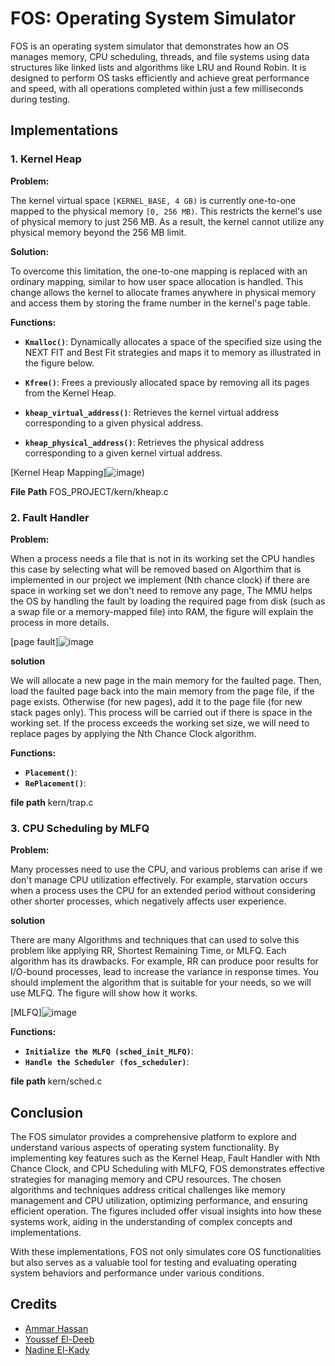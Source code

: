 # FOS: Operating System Simulator

FOS is an operating system simulator that demonstrates how an OS manages memory, CPU scheduling, threads, and file systems using data structures like linked lists and algorithms like LRU and Round Robin. It is designed to perform OS tasks efficiently and achieve great performance and speed, with all operations completed within just a few milliseconds during testing.

## Implementations

### 1. Kernel Heap

**Problem:**

The kernel virtual space `[KERNEL_BASE, 4 GB)` is currently one-to-one mapped to the physical memory `[0, 256 MB)`. This restricts the kernel's use of physical memory to just 256 MB. As a result, the kernel cannot utilize any physical memory beyond the 256 MB limit.

**Solution:**

To overcome this limitation, the one-to-one mapping is replaced with an ordinary mapping, similar to how user space allocation is handled. This change allows the kernel to allocate frames anywhere in physical memory and access them by storing the frame number in the kernel's page table.

**Functions:**

- **`Kmalloc()`**: Dynamically allocates a space of the specified size using the NEXT FIT and Best Fit strategies and maps it to memory as illustrated in the figure below.

- **`Kfree()`**: Frees a previously allocated space by removing all its pages from the Kernel Heap.

- **`kheap_virtual_address()`**: Retrieves the kernel virtual address corresponding to a given physical address.

- **`kheap_physical_address()`**: Retrieves the physical address corresponding to a given kernel virtual address.

[Kernel Heap Mapping]![image](https://github.com/user-attachments/assets/0eb19c74-dc06-47a5-8310-045cb8eb2538))

**File Path**
  FOS_PROJECT/kern/kheap.c

### 2. Fault Handler

**Problem:**

When a process needs a file that is not in its working set the CPU handles this case by selecting what will be removed based on Algorthim that is implemented in our project we implement (Nth chance clock) if there are space in working set we don't need to remove any page, The MMU helps the OS by handling the fault by loading the required page from disk (such as a swap file or a memory-mapped file) into RAM, the figure will explain the process in more details.

[page fault]![image](https://github.com/user-attachments/assets/fd6334ee-a4c0-4d8c-b45c-726e1be11581)

**solution**

We will allocate a new page in the main memory for the faulted page. Then, load the faulted page back into the main memory from the page file, if the page exists. Otherwise (for new pages), add it to the page file (for new stack pages only). This process will be carried out if there is space in the working set. If the process exceeds the working set size, we will need to replace pages by applying the Nth Chance Clock algorithm.

**Functions:**

- **`Placement()`**: 
- **`RePlacement()`**:

**file path**
  kern/trap.c

### 3. CPU Scheduling by MLFQ

**Problem:**

Many processes need to use the CPU, and various problems can arise if we don't manage CPU utilization effectively. For example, starvation occurs when a process uses the CPU for an extended period without considering other shorter processes, which negatively affects user experience.

**solution**

There are many Algorithms and techniques that can used to solve this problem like applying RR, Shortest Remaining Time, or MLFQ. Each algorithm has its drawbacks. For example, RR can produce poor results for I/O-bound processes, lead to increase the variance in response times. You should implement the algorithm that is suitable for your needs, so we will use MLFQ. The figure will show how it works.


[MLFQ]![image](https://github.com/user-attachments/assets/a11b33a4-044e-49e6-9f3b-f30d368d8902)

**Functions:**

- **`Initialize the MLFQ (sched_init_MLFQ)`**: 
- **`Handle the Scheduler (fos_scheduler)`**:

**file path**
  kern/sched.c

## Conclusion

The FOS simulator provides a comprehensive platform to explore and understand various aspects of operating system functionality. By implementing key features such as the Kernel Heap, Fault Handler with Nth Chance Clock, and CPU Scheduling with MLFQ, FOS demonstrates effective strategies for managing memory and CPU resources. The chosen algorithms and techniques address critical challenges like memory management and CPU utilization, optimizing performance, and ensuring efficient operation. The figures included offer visual insights into how these systems work, aiding in the understanding of complex concepts and implementations.

With these implementations, FOS not only simulates core OS functionalities but also serves as a valuable tool for testing and evaluating operating system behaviors and performance under various conditions.

## Credits
- [Ammar Hassan](https://www.linkedin.com/in/ammar-hassan-5a16551a1/)
- [Youssef El-Deeb](https://www.linkedin.com/in/youssef-eldeeb-1a4269253/)
- [Nadine El-Kady](https://www.linkedin.com/in/nadine-elkady-4b45792b1/)

